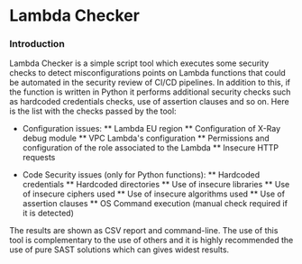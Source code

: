 # Lambda Checker

### Introduction
Lambda Checker is a simple script tool which executes some security checks to detect misconfigurations points on Lambda functions that could be automated in the security review of CI/CD pipelines. In addition to this, if the function is written in Python it performs additional security checks such as hardcoded credentials checks, use of assertion clauses and so on. Here is the list with the checks passed by the tool:

* Configuration issues:
** Lambda EU region
** Configuration of X-Ray debug module
** VPC Lambda's configuration
** Permissions and configuration of the role associated to the Lambda
** Insecure HTTP requests

* Code Security issues (only for Python functions):
** Hardcoded credentials
** Hardcoded directories
** Use of insecure libraries
** Use of insecure ciphers used
** Use of insecure algorithms used
** Use of assertion clauses
** OS Command execution (manual check required if it is detected)

The results are shown as CSV report and command-line. The use of this tool is complementary to the use of others and it is highly recommended the use of pure SAST solutions which can gives widest results.
